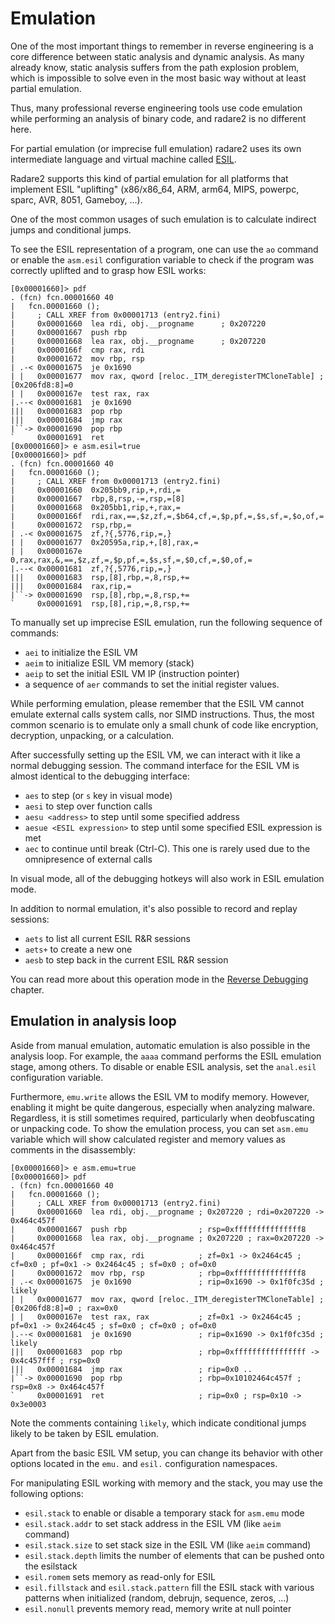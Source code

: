# Emulation

One of the most important things to remember in reverse engineering is
a core difference between static analysis and dynamic analysis. As many already
know, static analysis suffers from the path explosion problem, which is impossible
to solve even in the most basic way without at least partial emulation.

Thus, many professional reverse engineering tools use code emulation while
performing an analysis of binary code, and radare2 is no different here.

For partial emulation (or imprecise full emulation) radare2 uses its own
intermediate language and virtual machine called [ESIL](../disassembling/esil.md).

Radare2 supports this kind of partial emulation for all platforms that
implement ESIL "uplifting" (x86/x86_64, ARM, arm64, MIPS, powerpc, sparc, AVR, 8051, Gameboy, ...).

One of the most common usages of such emulation is to calculate
indirect jumps and conditional jumps.

To see the ESIL representation of a program, one can use the `ao` command or enable the `asm.esil` configuration
variable to check if the program was correctly uplifted and to grasp how ESIL works:

```
[0x00001660]> pdf
. (fcn) fcn.00001660 40
|   fcn.00001660 ();
|     ; CALL XREF from 0x00001713 (entry2.fini)
|     0x00001660  lea rdi, obj.__progname      ; 0x207220
|     0x00001667  push rbp
|     0x00001668  lea rax, obj.__progname      ; 0x207220
|     0x0000166f  cmp rax, rdi
|     0x00001672  mov rbp, rsp
| .-< 0x00001675  je 0x1690
| |   0x00001677  mov rax, qword [reloc._ITM_deregisterTMCloneTable] ; [0x206fd8:8]=0
| |   0x0000167e  test rax, rax
|.--< 0x00001681  je 0x1690
|||   0x00001683  pop rbp
|||   0x00001684  jmp rax
|``-> 0x00001690  pop rbp
`     0x00001691  ret
[0x00001660]> e asm.esil=true
[0x00001660]> pdf
. (fcn) fcn.00001660 40
|   fcn.00001660 ();
|     ; CALL XREF from 0x00001713 (entry2.fini)
|     0x00001660  0x205bb9,rip,+,rdi,=
|     0x00001667  rbp,8,rsp,-=,rsp,=[8]
|     0x00001668  0x205bb1,rip,+,rax,=
|     0x0000166f  rdi,rax,==,$z,zf,=,$b64,cf,=,$p,pf,=,$s,sf,=,$o,of,=
|     0x00001672  rsp,rbp,=
| .-< 0x00001675  zf,?{,5776,rip,=,}
| |   0x00001677  0x20595a,rip,+,[8],rax,=
| |   0x0000167e  0,rax,rax,&,==,$z,zf,=,$p,pf,=,$s,sf,=,$0,cf,=,$0,of,=
|.--< 0x00001681  zf,?{,5776,rip,=,}
|||   0x00001683  rsp,[8],rbp,=,8,rsp,+=
|||   0x00001684  rax,rip,=
|``-> 0x00001690  rsp,[8],rbp,=,8,rsp,+=
`     0x00001691  rsp,[8],rip,=,8,rsp,+=
```

To manually set up imprecise ESIL emulation, run the following sequence of commands:

- `aei` to initialize the ESIL VM
- `aeim` to initialize ESIL VM memory (stack)
- `aeip` to set the initial ESIL VM IP (instruction pointer)
- a sequence of `aer` commands to set the initial register values.

While performing emulation, please remember that the ESIL VM cannot emulate external calls
system calls, nor SIMD instructions. Thus, the most common scenario is to
emulate only a small chunk of code like encryption, decryption, unpacking, or
a calculation.

After successfully setting up the ESIL VM, we can interact with it like a normal debugging session.
The command interface for the ESIL VM is almost identical to the debugging interface:

- `aes` to step (or `s` key in visual mode)
- `aesi` to step over function calls
- `aesu <address>` to step until some specified address
- `aesue <ESIL expression>` to step until some specified ESIL expression is met
- `aec` to continue until break (Ctrl-C). This one is rarely used due to the omnipresence of external calls

In visual mode, all of the debugging hotkeys will also work in ESIL emulation mode.

In addition to normal emulation, it's also possible to record and replay sessions:

- `aets` to list all current ESIL R&R sessions
- `aets+` to create a new one
- `aesb` to step back in the current ESIL R&R session

You can read more about this operation mode in the [Reverse Debugging](../debugger/revdebug.md) chapter.

## Emulation in analysis loop

Aside from manual emulation, automatic emulation is also possible in the analysis loop.
For example, the `aaaa` command performs the ESIL emulation stage, among others.
To disable or enable ESIL analysis, set the `anal.esil` configuration variable.

Furthermore, `emu.write` allows the ESIL VM to modify memory. However, enabling it
might be quite dangerous, especially when analyzing malware. Regardless, it is
still sometimes required, particularly when deobfuscating or unpacking code. To
show the emulation process, you can set `asm.emu` variable which will show
calculated register and memory values as comments in the disassembly:

```
[0x00001660]> e asm.emu=true
[0x00001660]> pdf
. (fcn) fcn.00001660 40
|   fcn.00001660 ();
|     ; CALL XREF from 0x00001713 (entry2.fini)
|     0x00001660  lea rdi, obj.__progname ; 0x207220 ; rdi=0x207220 -> 0x464c457f
|     0x00001667  push rbp                ; rsp=0xfffffffffffffff8
|     0x00001668  lea rax, obj.__progname ; 0x207220 ; rax=0x207220 -> 0x464c457f
|     0x0000166f  cmp rax, rdi            ; zf=0x1 -> 0x2464c45 ; cf=0x0 ; pf=0x1 -> 0x2464c45 ; sf=0x0 ; of=0x0
|     0x00001672  mov rbp, rsp            ; rbp=0xfffffffffffffff8
| .-< 0x00001675  je 0x1690               ; rip=0x1690 -> 0x1f0fc35d ; likely
| |   0x00001677  mov rax, qword [reloc._ITM_deregisterTMCloneTable] ; [0x206fd8:8]=0 ; rax=0x0
| |   0x0000167e  test rax, rax           ; zf=0x1 -> 0x2464c45 ; pf=0x1 -> 0x2464c45 ; sf=0x0 ; cf=0x0 ; of=0x0
|.--< 0x00001681  je 0x1690               ; rip=0x1690 -> 0x1f0fc35d ; likely
|||   0x00001683  pop rbp                 ; rbp=0xffffffffffffffff -> 0x4c457fff ; rsp=0x0
|||   0x00001684  jmp rax                 ; rip=0x0 ..
|``-> 0x00001690  pop rbp                 ; rbp=0x10102464c457f ; rsp=0x8 -> 0x464c457f
`     0x00001691  ret                     ; rip=0x0 ; rsp=0x10 -> 0x3e0003
```

Note the comments containing `likely`, which indicate conditional jumps likely to be taken by ESIL emulation.

Apart from the basic ESIL VM setup, you can change its behavior with other options located
in the `emu.` and `esil.` configuration namespaces.

For manipulating ESIL working with memory and the stack, you may use the following options:

- `esil.stack` to enable or disable a temporary stack for `asm.emu` mode
- `esil.stack.addr` to set stack address in the ESIL VM (like `aeim` command)
- `esil.stack.size` to set stack size in the ESIL VM (like `aeim` command)
- `esil.stack.depth` limits the number of elements that can be pushed onto the esilstack
- `esil.romem` sets memory as read-only for ESIL
- `esil.fillstack` and `esil.stack.pattern` fill the ESIL stack with various patterns when initialized (random, debrujn, sequence, zeros, ...)
- `esil.nonull` prevents memory read, memory write at null pointer
